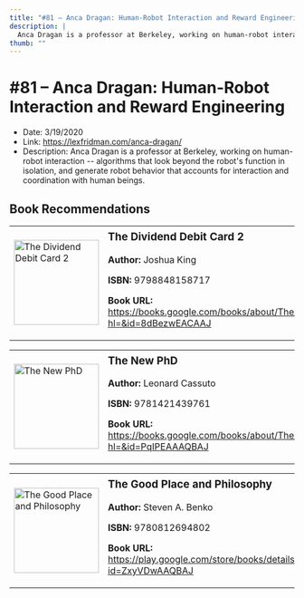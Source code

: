 ```yaml
---
title: "#81 – Anca Dragan: Human-Robot Interaction and Reward Engineering"
description: |
  Anca Dragan is a professor at Berkeley, working on human-robot interaction -- algorithms that look beyond the robot's function in isolation, and generate robot behavior that accounts for interaction and coordination with human beings."
thumb: ""
---
```


# #81 – Anca Dragan: Human-Robot Interaction and Reward Engineering

  - Date: 3/19/2020
  - Link: https://lexfridman.com/anca-dragan/
  - Description: Anca Dragan is a professor at Berkeley, working on human-robot interaction -- algorithms that look beyond the robot's function in isolation, and generate robot behavior that accounts for interaction and coordination with human beings.

## Book Recommendations

<table style="border: none;"><tr style="border: none;"><td style="border: none;"><img src="https://books.google.com/books/content?id=8dBezwEACAAJ&printsec=frontcover&img=1&zoom=1&source=gbs_api" alt="The Dividend Debit Card 2" width="150" style="vertical-align: top;"></td><td style="border: none; vertical-align: top;"><h3 style='margin-top: 5'>The Dividend Debit Card 2</h3><p><strong>Author:</strong> Joshua King</p><p><strong>ISBN:</strong> 9798848158717</p><p><strong>Book URL:</strong> <a href="https://books.google.com/books/about/The_Dividend_Debit_Card_2.html?hl=&id=8dBezwEACAAJ">https://books.google.com/books/about/The_Dividend_Debit_Card_2.html?hl=&id=8dBezwEACAAJ</a></p></td></tr></table>
<table style="border: none;"><tr style="border: none;"><td style="border: none;"><img src="https://books.google.com/books/content?id=PqIPEAAAQBAJ&printsec=frontcover&img=1&zoom=1&edge=curl&source=gbs_api" alt="The New PhD" width="150" style="vertical-align: top;"></td><td style="border: none; vertical-align: top;"><h3 style='margin-top: 5'>The New PhD</h3><p><strong>Author:</strong> Leonard Cassuto</p><p><strong>ISBN:</strong> 9781421439761</p><p><strong>Book URL:</strong> <a href="https://books.google.com/books/about/The_New_PhD.html?hl=&id=PqIPEAAAQBAJ">https://books.google.com/books/about/The_New_PhD.html?hl=&id=PqIPEAAAQBAJ</a></p></td></tr></table>
<table style="border: none;"><tr style="border: none;"><td style="border: none;"><img src="https://books.google.com/books/content?id=ZxyVDwAAQBAJ&printsec=frontcover&img=1&zoom=1&edge=curl&source=gbs_api" alt="The Good Place and Philosophy" width="150" style="vertical-align: top;"></td><td style="border: none; vertical-align: top;"><h3 style='margin-top: 5'>The Good Place and Philosophy</h3><p><strong>Author:</strong> Steven A. Benko</p><p><strong>ISBN:</strong> 9780812694802</p><p><strong>Book URL:</strong> <a href="https://play.google.com/store/books/details?id=ZxyVDwAAQBAJ">https://play.google.com/store/books/details?id=ZxyVDwAAQBAJ</a></p></td></tr></table>
